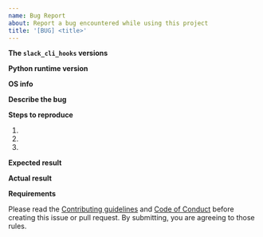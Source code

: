 ```yaml
---
name: Bug Report
about: Report a bug encountered while using this project
title: '[BUG] <title>'
---
```


<!-- If you find a bug, please search for it in the [Issues](https://github.com/slackapi/python-slack-hooks/issues), and if it isn't already tracked then create a new issue -->

**The `slack_cli_hooks` versions**

<!-- Paste the output of `pip freeze | grep slack` -->

**Python runtime version**

<!-- Paste the output of `python --version` -->

**OS info**

<!-- Paste the output of `sw_vers && uname -v` on macOS/Linux or `ver` on Windows OS -->

**Describe the bug**

<!-- A clear and concise description of what the bug is. -->

**Steps to reproduce**

<!-- Share the commands to run, source code, and project settings -->
1.
2.
3.

**Expected result**

<!-- Tell what you expected to happen -->

**Actual result**

<!-- Tell what actually happened with logs, screenshots -->

**Requirements**

Please read the [Contributing guidelines](https://github.com/slackapi/python-slack-hooks/blob/main/.github/CONTRIBUTING.md) and [Code of Conduct](https://slackhq.github.io/code-of-conduct) before creating this issue or pull request. By submitting, you are agreeing to those rules.
